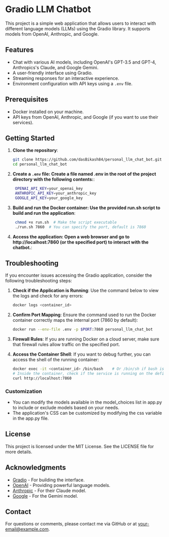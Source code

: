 # Gradio LLM Chatbot

This project is a simple web application that allows users to interact with different language models (LLMs) using the Gradio library. It supports models from OpenAI, Anthropic, and Google.

## Features

- Chat with various AI models, including OpenAI's GPT-3.5 and GPT-4, Anthropics's Claude, and Google Gemini.
- A user-friendly interface using Gradio.
- Streaming responses for an interactive experience.
- Environment configuration with API keys using a `.env` file.

## Prerequisites

- Docker installed on your machine.
- API keys from OpenAI, Anthropic, and Google (if you want to use their services).

## Getting Started

1. **Clone the repository**:

   ```bash
   git clone https://github.com/dasBikash84/personal_llm_chat_bot.git
   cd personal_llm_chat_bot


2. **Create a `.env` file: Create a file named .env in the root of the project directory with the following contents:**:

   ```bash
    OPENAI_API_KEY=your_openai_key
    ANTHROPIC_API_KEY=your_anthropic_key
    GOOGLE_API_KEY=your_google_key


3. **Build and run the Docker container: Use the provided run.sh script to build and run the application**:

   ```bash
    chmod +x run.sh  # Make the script executable
    ./run.sh 7860  # You can specify the port, default is 7860

3. **Access the application: Open a web browser and go to http://localhost:7860 (or the specified port) to interact with the chatbot.**:

## Troubleshooting

If you encounter issues accessing the Gradio application, consider the following troubleshooting steps:

1. **Check if the Application is Running**:
   Use the command below to view the logs and check for any errors:
   ```bash
   docker logs <container_id>

2. **Confirm Port Mapping**:
  Ensure the command used to run the Docker container correctly maps the internal port (7860 by default):
   ```bash
   docker run --env-file .env -p $PORT:7860 personal_llm_chat_bot

3. **Firewall Rules**:
  If you are running Docker on a cloud server, make sure that firewall rules allow traffic on the specified port.

4. **Access the Container Shell**:
  If you want to debug further, you can access the shell of the running container:
   ```bash
   docker exec -it <container_id> /bin/bash    # Or /bin/sh if bash is not available
   # Inside the container, check if the service is running on the defined port using curl:
   curl http://localhost:7860


### Customization
- You can modify the models available in the model_choices list in app.py to include or exclude models based on your needs.
- The application's CSS can be customized by modifying the css variable in the app.py file.

## License

This project is licensed under the MIT License. See the LICENSE file for more details.

## Acknowledgments

- [Gradio](https://gradio.app) - For building the interface.
- [OpenAI](https://openai.com) - Providing powerful language models.
- [Anthropic](https://www.anthropic.com) - For their Claude model.
- [Google](https://cloud.google.com/generative-ai) - For the Gemini model.

## Contact

For questions or comments, please contact me via GitHub or at your-email@example.com.